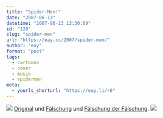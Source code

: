 ```yaml
---
title: "Spider-Men!"
date: "2007-06-13"
datetime: "2007-06-13 13:30:09"
id: "128"
slug: "spider-men"
url: "https://eay.cc/2007/spider-men/"
author: "eay"
format: "post"
tags:
  - cartoons
  - cover
  - musik
  - spiderman
meta:
  - yourls_shorturl: "https://eay.li/r6"
---
```


![](/uploads/2007/spidermini.jpg) [Original](http://www.youtube.com/watch?v=SJV4KqK0LpY) und [Fälschung](http://www.youtube.com/watch?v=EvzL4gF2Lyk) und [Fälschung der Fälschung](http://www.youtube.com/watch?v=TCGkkBCgans). ![](/uploads/2007/spidermini.jpg)
